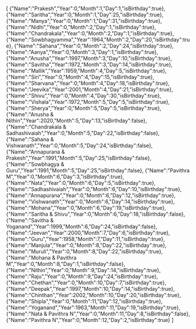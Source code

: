 [
{"Name":"Prakesh","Year":0,"Month":1,"Day":1,"isBirthday":true},
{"Name":"Saritha","Year":0,"Month":1,"Day":25,"isBirthday":true},
{"Name":"Manya","Year":0,"Month":1,"Day":31,"isBirthday":true},
{"Name":"Nidhi","Year":0,"Month":2,"Day":1,"isBirthday":true},
{"Name":"Chandrakala","Year":0,"Month":2,"Day":1,"isBirthday":true},
{"Name":"Sowbhagyamma","Year":1964,"Month":2,"Day":20,"isBirthday":true},
{"Name":"Sahana","Year":0,"Month":2,"Day":24,"isBirthday":true},
{"Name":"Aanya","Year":0,"Month":3,"Day":1,"isBirthday":true},
{"Name":"Anusha","Year":1997,"Month":3,"Day":10,"isBirthday":true},
{"Name":"Savitha","Year":1972,"Month":3,"Day":14,"isBirthday":true},
{"Name":"Mallik","Year":1959,"Month":4,"Day":5,"isBirthday":true},
{"Name":"Siri","Year":0,"Month":4,"Day":15,"isBirthday":true},
{"Name":"Sharvana","Year":0,"Month":4,"Day":18,"isBirthday":true},
{"Name":"Jeevika","Year":2001,"Month":4,"Day":21,"isBirthday":true},
{"Name":"Shivu","Year":0,"Month":4,"Day":30,"isBirthday":true},
{"Name":"Vishala","Year":1972,"Month":5,"Day":5,"isBirthday":true},
{"Name":"Sherya","Year":0,"Month":5,"Day":5,"isBirthday":true},
{"Name":"Anusha & Nithin","Year":2020,"Month":5,"Day":13,"isBirthday":false},
{"Name":"Chandrakala & Sadhashivaiah","Year":0,"Month":5,"Day":22,"isBirthday":false},
{"Name":"Sahana & Vishwanath","Year":0,"Month":5,"Day":24,"isBirthday":false},
{"Name":"Annapurana & Prakesh","Year":1991,"Month":5,"Day":25,"isBirthday":false},
{"Name":"Sowbhagya & Guru","Year":1991,"Month":5,"Day":25,"isBirthday":false},
{"Name":"Pavithra M","Year":0,"Month":6,"Day":3,"isBirthday":true},
{"Name":"Nata","Year":0,"Month":6,"Day":5,"isBirthday":true},
{"Name":"Sadhashivaiah","Year":0,"Month":6,"Day":10,"isBirthday":true},
{"Name":"Annapurana","Year":0,"Month":6,"Day":12,"isBirthday":true},
{"Name":"Vishwanath","Year":0,"Month":6,"Day":14,"isBirthday":true},
{"Name":"Mohana","Year":0,"Month":6,"Day":19,"isBirthday":true},
{"Name":"Saritha & Shivu","Year":0,"Month":6,"Day":18,"isBirthday":false},
{"Name":"Savitha & Yoganand","Year":1999,"Month":6,"Day":24,"isBirthday":false},
{"Name":"Jeevan","Year":2000,"Month":7,"Day":6,"isBirthday":true},
{"Name":"Guru","Year":1958,"Month":7,"Day":11,"isBirthday":true},
{"Name":"Manjula","Year":0,"Month":8,"Day":22,"isBirthday":true},
{"Name":"Muruli","Year":0,"Month":8,"Day":22,"isBirthday":true},
{"Name":"Mohana & Pavithra M","Year":0,"Month":8,"Day":1,"isBirthday":false},
{"Name":"Nithin","Year":0,"Month":9,"Day":14,"isBirthday":true},
{"Name":"Raju","Year":0,"Month":9,"Day":24,"isBirthday":true},
{"Name":"Chethan","Year":0,"Month":10,"Day":7,"isBirthday":true},
{"Name":"Deepak","Year":1997,"Month":10,"Day":14,"isBirthday":true},
{"Name":"Chinthan","Year":2002,"Month":10,"Day":20,"isBirthday":true},
{"Name":"Shipla","Year":0,"Month":11,"Day":12,"isBirthday":true},
{"Name":"Yoganand","Year":1963,"Month":11,"Day":19,"isBirthday":true},
{"Name":"Nata & Pavithra N","Year":0,"Month":11,"Day":8,"isBirthday":false},
{"Name":"Pavithra N","Year":0,"Month":12,"Day":2,"isBirthday":true}
]
